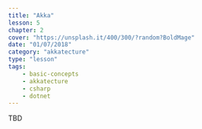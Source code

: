 ```yaml
---
title: "Akka"
lesson: 5
chapter: 2
cover: "https://unsplash.it/400/300/?random?BoldMage"
date: "01/07/2018"
category: "akkatecture"
type: "lesson"
tags:
    - basic-concepts
    - akkatecture
    - csharp
    - dotnet
---
```

TBD